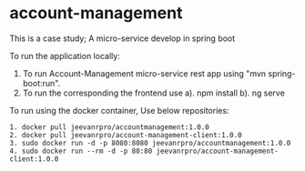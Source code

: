 # account-management
This is a case study; A micro-service develop in spring boot


To run the application locally:
1. To run Account-Management micro-service rest app using "mvn spring-boot:run".
2. To run the corresponding the frontend use 
    a). npm install 
    b). ng serve

To run using the docker container, Use below repositories:

    1. docker pull jeevanrpro/accountmanagement:1.0.0
    2. docker pull jeevanrpro/account-management-client:1.0.0
    3. sudo docker run -d -p 8080:8080 jeevanrpro/accountmanagement:1.0.0
    4. sudo docker run --rm -d -p 80:80 jeevanrpro/account-management-client:1.0.0
